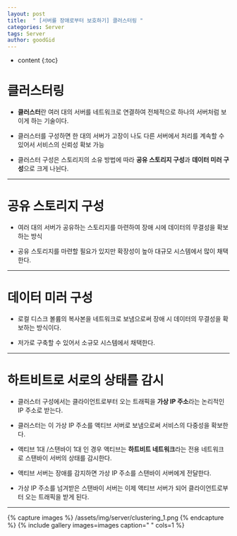 ```yaml
---
layout: post
title:  " [서버를 장애로부터 보호하기] 클러스터링 "
categories: Server
tags: Server
author: goodGid
---
```

* content
{:toc}


# 클러스터링

* <b>클러스터</b>란 여러 대의 서버를 네트워크로 연결하여 전체적으로 하나의 서버처럼 보이게 하는 기술이다.

* 클러스터를 구성하면 한 대의 서버가 고장이 나도 다른 서버에서 처리를 계속할 수 있어서 서비스의 신뢰성 확보 가능

* 클러스터 구성은 스토리지의 소유 방법에 따라 <b>공유 스토리지 구성</b>과 <b>데이터 미러 구성</b>으로 크게 나뉜다.

---

# 공유 스토리지 구성

* 여러 대의 서버가 공유하는 스토리지를 마련하여 장애 시에 데이터의 무결성을 확보하는 방식

* 공유 스토리지를 마련할 필요가 있지만 확장성이 높아 대규모 시스템에서 많이 채택한다.

---

# 데이터 미러 구성

* 로컬 디스크 볼륨의 복사본을 네트워크로 보냄으로써 장애 시 데이터의 무결성을 확보하는 방식이다.

* 저가로 구축할 수 있어서 소규모 시스템에서 채택한다.

---

# 하트비트로 서로의 상태를 감시

* 클러스터 구성에서는 클라이언트로부터 오는 트래픽을 <b>가상 IP 주소</b>라는 논리적인 IP 주소로 받는다.

* 클러스터는 이 가상 IP 주소를 액티브 서버로 보냄으로써 서비스의 다중성을 확보한다.

* 액티브 1대 /스탠바이 1대 인 경우 액티브는 <b>하트비트 네트워크</b>라는 전용 네트워크로 스탠바이 서버의 상태를 감시한다.

* 액티브 서버는 장애를 감지하면 가상 IP 주소를 스탠바이 서버에게 전달한다.

* 가상 IP 주소를 넘겨받은 스탠바이 서버는 이제 액티브 서버가 되어 클라이언트로부터 오는 트래픽을 받게 된다.


---

{% capture images %}
    /assets/img/server/clustering_1.png
{% endcapture %}
{% include gallery images=images caption=" " cols=1 %}

